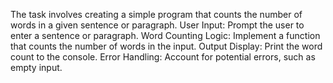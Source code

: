 The task involves creating a simple program that counts the number of
words in a given sentence or paragraph.
User Input: Prompt the user to enter a sentence or paragraph.
Word Counting Logic: Implement a function that counts the number of words in the input.
 Output Display: Print the word count to the console.
Error Handling: Account for potential errors, such as empty input.
